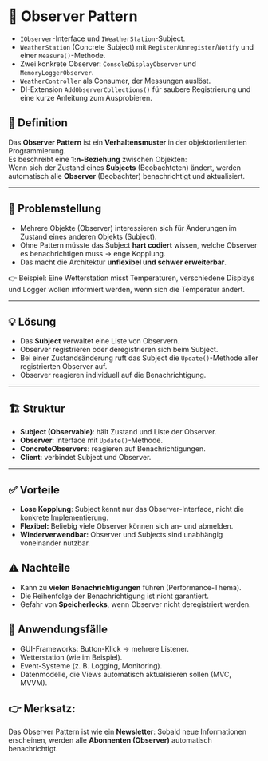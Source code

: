 # 👀 Observer Pattern

- `IObserver`-Interface und `IWeatherStation`-Subject.
- `WeatherStation` (Concrete Subject) mit `Register`/`Unregister`/`Notify` und einer `Measure()`-Methode.
- Zwei konkrete Observer: `ConsoleDisplayObserver` und `MemoryLoggerObserver`.
- `WeatherController` als Consumer, der Messungen auslöst.
- DI-Extension `AddObserverCollections()` für saubere Registrierung und eine kurze Anleitung zum Ausprobieren.

## 📝 Definition
Das **Observer Pattern** ist ein **Verhaltensmuster** in der objektorientierten Programmierung.  
Es beschreibt eine **1:n-Beziehung** zwischen Objekten:  
Wenn sich der Zustand eines **Subjects** (Beobachteten) ändert, werden automatisch alle **Observer** (Beobachter) benachrichtigt und aktualisiert.

---

## 🔧 Problemstellung
- Mehrere Objekte (Observer) interessieren sich für Änderungen im Zustand eines anderen Objekts (Subject).
- Ohne Pattern müsste das Subject **hart codiert** wissen, welche Observer es benachrichtigen muss → enge Kopplung.
- Das macht die Architektur **unflexibel und schwer erweiterbar**.

👉 Beispiel: Eine Wetterstation misst Temperaturen, verschiedene Displays und Logger wollen informiert werden, wenn sich die Temperatur ändert.

---

## 💡 Lösung
- Das **Subject** verwaltet eine Liste von Observern.
- Observer registrieren oder deregistrieren sich beim Subject.
- Bei einer Zustandsänderung ruft das Subject die `Update()`-Methode aller registrierten Observer auf.
- Observer reagieren individuell auf die Benachrichtigung.

---

## 🏗️ Struktur

- **Subject (Observable)**: hält Zustand und Liste der Observer.
- **Observer**: Interface mit `Update()`-Methode.
- **ConcreteObservers**: reagieren auf Benachrichtigungen.
- **Client**: verbindet Subject und Observer.

---

## ✅ Vorteile

- **Lose Kopplung**: Subject kennt nur das Observer-Interface, nicht die konkrete Implementierung.
- **Flexibel:** Beliebig viele Observer können sich an- und abmelden.
- **Wiederverwendbar:** Observer und Subjects sind unabhängig voneinander nutzbar.

## ⚠️ Nachteile

- Kann zu **vielen Benachrichtigungen** führen (Performance-Thema).
- Die Reihenfolge der Benachrichtigung ist nicht garantiert.
- Gefahr von **Speicherlecks**, wenn Observer nicht deregistriert werden.

## 🤝 Anwendungsfälle

- GUI-Frameworks: Button-Klick → mehrere Listener.
- Wetterstation (wie im Beispiel).
- Event-Systeme (z. B. Logging, Monitoring).
- Datenmodelle, die Views automatisch aktualisieren sollen (MVC, MVVM).

## 👉 Merksatz:
Das Observer Pattern ist wie ein **Newsletter**:
Sobald neue Informationen erscheinen, werden alle **Abonnenten (Observer)** automatisch benachrichtigt.
